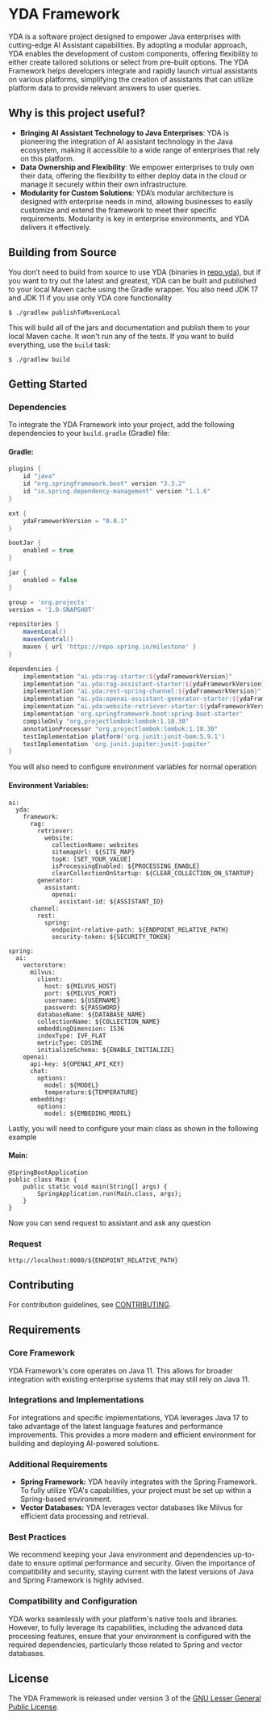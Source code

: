 # YDA Framework

YDA is a software project designed to empower Java enterprises with cutting-edge AI Assistant capabilities. By adopting a modular approach, YDA enables the development of custom components, offering flexibility to either create tailored solutions or select from pre-built options. The YDA Framework helps developers integrate and rapidly launch virtual assistants on various platforms, simplifying the creation of assistants that can utilize platform data to provide relevant answers to user queries.

## Why is this project useful?

- **Bringing AI Assistant Technology to Java Enterprises**: YDA is pioneering the integration of AI assistant technology in the Java ecosystem, making it accessible to a wide range of enterprises that rely on this platform.
- **Data Ownership and Flexibility**: We empower enterprises to truly own their data, offering the flexibility to either deploy data in the cloud or manage it securely within their own infrastructure.
- **Modularity for Custom Solutions**: YDA’s modular architecture is designed with enterprise needs in mind, allowing businesses to easily customize and extend the framework to meet their specific requirements. Modularity is key in enterprise environments, and YDA delivers it effectively.

Building from Source
-------

You don’t need to build from source to use YDA (binaries in [repo.yda](https://github.com/love-vector/yda)), but if you want to try out the latest and greatest, YDA can be built and published to your local Maven cache using the Gradle wrapper. You also need JDK 17 and JDK 11 if you use only YDA core functionality

```
$ ./gradlew publishToMavenLocal
```

This will build all of the jars and documentation and publish them to your local Maven cache.
It won't run any of the tests.
If you want to build everything, use the `build` task:

```
$ ./gradlew build
```

## Getting Started

### Dependencies

To integrate the YDA Framework into your project, add the following dependencies to your `build.gradle` (Gradle) file:

#### Gradle:

```groovy
plugins {
    id "java"
    id "org.springframework.boot" version "3.3.2"
    id "io.spring.dependency-management" version "1.1.6"
}

ext {
    ydaFrameworkVersion = "0.0.1"
}

bootJar {
    enabled = true
}

jar {
    enabled = false
}

group = 'org.projects'
version = '1.0-SNAPSHOT'

repositories {
    mavenLocal()
    mavenCentral()
    maven { url 'https://repo.spring.io/milestone' }
}

dependencies {
    implementation "ai.yda:rag-starter:${ydaFrameworkVersion}"
    implementation "ai.yda:rag-assistant-starter:${ydaFrameworkVersion}"
    implementation "ai.yda:rest-spring-channel:${ydaFrameworkVersion}"
    implementation "ai.yda:openai-assistant-generator-starter:${ydaFrameworkVersion}" // sse
    implementation "ai.yda:website-retriever-starter:${ydaFrameworkVersion}"
    implementation 'org.springframework.boot:spring-boot-starter'
    compileOnly "org.projectlombok:lombok:1.18.30"
    annotationProcessor "org.projectlombok:lombok:1.18.30"
    testImplementation platform('org.junit:junit-bom:5.9.1')
    testImplementation 'org.junit.jupiter:junit-jupiter'
}
```

You will also need to configure environment variables for normal operation 
#### Environment Variables:
```
ai:
  yda:
    framework:
      rag:
        retriever:
          website:
            collectionName: websites
            sitemapUrl: ${SITE_MAP}
            topK: [SET_YOUR_VALUE]
            isProcessingEnabled: ${PROCESSING_ENABLE}
            clearCollectionOnStartup: ${CLEAR_COLLECTION_ON_STARTUP}
        generator:
          assistant:
            openai:
              assistant-id: ${ASSISTANT_ID}
      channel:
        rest:
          spring:
            endpoint-relative-path: ${ENDPOINT_RELATIVE_PATH}
            security-token: ${SECURITY_TOKEN}

spring:
  ai:
    vectorstore:
      milvus:
        client:
          host: ${MILVUS_HOST}
          port: ${MILVUS_PORT}
          username: ${USERNAME}
          password: ${PASSWORD}
        databaseName: ${DATABASE_NAME}
        collectionName: ${COLLECTION_NAME}
        embeddingDimension: 1536
        indexType: IVF_FLAT
        metricType: COSINE
        initializeSchema: ${ENABLE_INITIALIZE}
    openai:
      api-key: ${OPENAI_API_KEY}
      chat:
        options:
          model: ${MODEL}
          temperature:${TEMPERATURE}
      embedding:
        options:
          model: ${EMBEDING_MODEL}
```
Lastly, you will need to configure your main class as shown in the following example 

#### Main:
```
@SpringBootApplication
public class Main {
    public static void main(String[] args) {
        SpringApplication.run(Main.class, args);
    }
}
```

Now you can send request to assistant and ask any question

### Request
```
http://localhost:8080/${ENDPOINT_RELATIVE_PATH}
```

Contributing
-------
For contribution guidelines, see [CONTRIBUTING](link).


## Requirements

### Core Framework
YDA Framework's core operates on Java 11. This allows for broader integration with existing enterprise systems that may still rely on Java 11.

### Integrations and Implementations
For integrations and specific implementations, YDA leverages Java 17 to take advantage of the latest language features and performance improvements. This provides a more modern and efficient environment for building and deploying AI-powered solutions.

### Additional Requirements
- **Spring Framework:** YDA heavily integrates with the Spring Framework. To fully utilize YDA's capabilities, your project must be set up within a Spring-based environment.
- **Vector Databases:** YDA leverages vector databases like Milvus for efficient data processing and retrieval.

### Best Practices
We recommend keeping your Java environment and dependencies up-to-date to ensure optimal performance and security. Given the importance of compatibility and security, staying current with the latest versions of Java and Spring Framework is highly advised.

### Compatibility and Configuration
YDA works seamlessly with your platform's native tools and libraries. However, to fully leverage its capabilities, including the advanced data processing features, ensure that your environment is configured with the required dependencies, particularly those related to Spring and vector databases.

## License
The YDA Framework is released under version 3 of the [GNU Lesser General Public License](https://www.gnu.org/licenses/lgpl-3.0-standalone.html).
